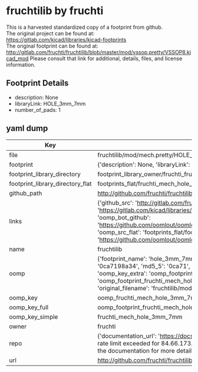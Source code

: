 # fruchtilib by fruchti  
This is a harvested standardized copy of a footprint from github.  
The original project can be found at:  
https://gitlab.com/kicad/libraries/kicad-footprints  
The original footprint can be found at:
http://gitlab.com/fruchti/fruchtilib/blob/master/mod/vssop.pretty/VSSOP8.kicad_mod
Please consult that link for additional, details, files, and license information.  
## Footprint Details
* description: None  
* libraryLink: HOLE_3mm_7mm  
* number_of_pads: 1  
## yaml dump  
| Key | Value |  
| --- | --- |  
| file | fruchtilib/mod/mech.pretty/HOLE_3mm_7mm.kicad_mod |  
| footprint | {'description': None, 'libraryLink': 'HOLE_3mm_7mm', 'number_of_pads': 1} |  
| footprint_library_directory | footprint_library_owner/fruchti_fruchtilib |  
| footprint_library_directory_flat | footprints_flat/fruchti_mech_hole_3mm_7mm/working |  
| github_path | http://github.com/fruchti/fruchtilib/blob/master/mod/mech.pretty/HOLE_3mm_7mm.kicad_mod |  
| links | {'github_src': 'http://gitlab.com/fruchti/fruchtilib/blob/master/mod/vssop.pretty/VSSOP8.kicad_mod', 'github_src_repo': 'https://gitlab.com/kicad/libraries/kicad-footprints', 'oomp_bot': 'footprints/fruchti_mech_hole_3mm_7mm/working', 'oomp_bot_github': 'https://github.com/oomlout/oomlout_oomp_footprint_bot/tree/main/footprints/fruchti_mech_hole_3mm_7mm/working', 'oomp_src_flat': 'footprints_flat/footprints_flat/fruchti_mech_hole_3mm_7mm/working', 'oomp_src_flat_github': 'https://github.com/oomlout/oomlout_oomp_footprint_src/tree/main/footprints_flat/fruchti_mech_hole_3mm_7mm/working'} |  
| name | fruchtilib |  
| oomp | {'footprint_name': 'hole_3mm_7mm', 'library_name': 'mech', 'md5': '0ca7198a34195281166d68e523aad7e8', 'md5_10': '0ca7198a34', 'md5_5': '0ca71', 'md5_6': '0ca719', 'oomp_key': 'oomp_fruchti_mech_hole_3mm_7mm', 'oomp_key_extra': 'oomp_footprint_fruchti_mech_hole_3mm_7mm', 'oomp_key_full': 'oomp_footprint_fruchti_mech_hole_3mm_7mm_0ca719', 'oomp_key_simple': 'fruchti_mech_hole_3mm_7mm', 'original_filename': 'fruchtilib/mod/mech.pretty/HOLE_3mm_7mm.kicad_mod', 'owner_name': 'fruchti'} |  
| oomp_key | oomp_fruchti_mech_hole_3mm_7mm |  
| oomp_key_full | oomp_footprint_fruchti_mech_hole_3mm_7mm |  
| oomp_key_simple | fruchti_mech_hole_3mm_7mm |  
| owner | fruchti |  
| repo | {'documentation_url': 'https://docs.github.com/rest/overview/resources-in-the-rest-api#rate-limiting', 'message': "API rate limit exceeded for 84.66.173.59. (But here's the good news: Authenticated requests get a higher rate limit. Check out the documentation for more details.)"} |  
| url | http://github.com/fruchti/fruchtilib |  

